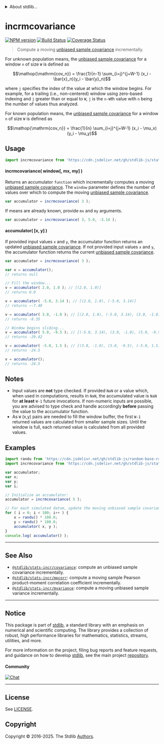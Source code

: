 <!--

@license Apache-2.0

Copyright (c) 2018 The Stdlib Authors.

Licensed under the Apache License, Version 2.0 (the "License");
you may not use this file except in compliance with the License.
You may obtain a copy of the License at

   http://www.apache.org/licenses/LICENSE-2.0

Unless required by applicable law or agreed to in writing, software
distributed under the License is distributed on an "AS IS" BASIS,
WITHOUT WARRANTIES OR CONDITIONS OF ANY KIND, either express or implied.
See the License for the specific language governing permissions and
limitations under the License.

-->


<details>
  <summary>
    About stdlib...
  </summary>
  <p>We believe in a future in which the web is a preferred environment for numerical computation. To help realize this future, we've built stdlib. stdlib is a standard library, with an emphasis on numerical and scientific computation, written in JavaScript (and C) for execution in browsers and in Node.js.</p>
  <p>The library is fully decomposable, being architected in such a way that you can swap out and mix and match APIs and functionality to cater to your exact preferences and use cases.</p>
  <p>When you use stdlib, you can be absolutely certain that you are using the most thorough, rigorous, well-written, studied, documented, tested, measured, and high-quality code out there.</p>
  <p>To join us in bringing numerical computing to the web, get started by checking us out on <a href="https://github.com/stdlib-js/stdlib">GitHub</a>, and please consider <a href="https://opencollective.com/stdlib">financially supporting stdlib</a>. We greatly appreciate your continued support!</p>
</details>

# incrmcovariance

[![NPM version][npm-image]][npm-url] [![Build Status][test-image]][test-url] [![Coverage Status][coverage-image]][coverage-url] <!-- [![dependencies][dependencies-image]][dependencies-url] -->

> Compute a moving [unbiased sample covariance][covariance] incrementally.

<section class="intro">

For unknown population means, the [unbiased sample covariance][covariance] for a window `n` of size `W` is defined as

<!-- <equation class="equation" label="eq:unbiased_sample_covariance_unknown_means" align="center" raw="\operatorname{cov_n} = \frac{1}{n-1} \sum_{i=j}^{j+W-1} (x_i - \bar{x}_n)(y_i - \bar{y}_n)" alt="Equation for the unbiased sample covariance for unknown population means."> -->

```math
\mathop{\mathrm{cov_n}} = \frac{1}{n-1} \sum_{i=j}^{j+W-1} (x_i - \bar{x}_n)(y_i - \bar{y}_n)
```

<!-- <div class="equation" align="center" data-raw-text="\operatorname{cov_n} = \frac{1}{n-1} \sum_{i=j}^{j+W-1} (x_i - \bar{x}_n)(y_i - \bar{y}_n)" data-equation="eq:unbiased_sample_covariance_unknown_means">
    <img src="https://cdn.jsdelivr.net/gh/stdlib-js/stdlib@49d8cabda84033d55d7b8069f19ee3dd8b8d1496/lib/node_modules/@stdlib/stats/incr/mcovariance/docs/img/equation_unbiased_sample_covariance_unknown_means.svg" alt="Equation for the unbiased sample covariance for unknown population means.">
    <br>
</div> -->

<!-- </equation> -->

where `j` specifies the index of the value at which the window begins. For example, for a trailing (i.e., non-centered) window using zero-based indexing and `j` greater than or equal to `W`, `j` is the `n-W`th value with `n` being the number of values thus analyzed.

For known population means, the [unbiased sample covariance][covariance] for a window `n` of size `W` is defined as

<!-- <equation class="equation" label="eq:unbiased_sample_covariance_known_means" align="center" raw="\operatorname{cov_n} = \frac{1}{n} \sum_{i=j}^{j+W-1} (x_i - \mu_x)(y_i - \mu_y)" alt="Equation for the unbiased sample covariance for known population means."> -->

```math
\mathop{\mathrm{cov_n}} = \frac{1}{n} \sum_{i=j}^{j+W-1} (x_i - \mu_x)(y_i - \mu_y)
```

<!-- <div class="equation" align="center" data-raw-text="\operatorname{cov_n} = \frac{1}{n} \sum_{i=j}^{j+W-1} (x_i - \mu_x)(y_i - \mu_y)" data-equation="eq:unbiased_sample_covariance_known_means">
    <img src="https://cdn.jsdelivr.net/gh/stdlib-js/stdlib@27e2a43c70db648bb5bbc3fd0cdee050c25adc0b/lib/node_modules/@stdlib/stats/incr/mcovariance/docs/img/equation_unbiased_sample_covariance_known_means.svg" alt="Equation for the unbiased sample covariance for known population means.">
    <br>
</div> -->

<!-- </equation> --> 

</section>

<!-- /.intro -->



<section class="usage">

## Usage

```javascript
import incrmcovariance from 'https://cdn.jsdelivr.net/gh/stdlib-js/stats-incr-mcovariance@deno/mod.js';
```

#### incrmcovariance( window\[, mx, my] )

Returns an accumulator `function` which incrementally computes a moving [unbiased sample covariance][covariance]. The `window` parameter defines the number of values over which to compute the moving [unbiased sample covariance][covariance].

```javascript
var accumulator = incrmcovariance( 3 );
```

If means are already known, provide `mx` and `my` arguments.

```javascript
var accumulator = incrmcovariance( 3, 5.0, -3.14 );
```

#### accumulator( \[x, y] )

If provided input values `x` and `y`, the accumulator function returns an updated [unbiased sample covariance][covariance]. If not provided input values `x` and `y`, the accumulator function returns the current [unbiased sample covariance][covariance].

```javascript
var accumulator = incrmcovariance( 3 );

var v = accumulator();
// returns null

// Fill the window...
v = accumulator( 2.0, 1.0 ); // [(2.0, 1.0)]
// returns 0.0

v = accumulator( -5.0, 3.14 ); // [(2.0, 1.0), (-5.0, 3.14)]
// returns ~-7.49

v = accumulator( 3.0, -1.0 ); // [(2.0, 1.0), (-5.0, 3.14), (3.0, -1.0)]
// returns -8.35

// Window begins sliding...
v = accumulator( 5.0, -9.5 ); // [(-5.0, 3.14), (3.0, -1.0), (5.0, -9.5)]
// returns -29.42

v = accumulator( -5.0, 1.5 ); // [(3.0, -1.0), (5.0, -9.5), (-5.0, 1.5)]
// returns -24.5

v = accumulator();
// returns -24.5
```

</section>

<!-- /.usage -->

<section class="notes">

## Notes

-   Input values are **not** type checked. If provided `NaN` or a value which, when used in computations, results in `NaN`, the accumulated value is `NaN` for **at least** `W-1` future invocations. If non-numeric inputs are possible, you are advised to type check and handle accordingly **before** passing the value to the accumulator function.
-   As `W` (x,y) pairs are needed to fill the window buffer, the first `W-1` returned values are calculated from smaller sample sizes. Until the window is full, each returned value is calculated from all provided values.

</section>

<!-- /.notes -->

<section class="examples">

## Examples

<!-- eslint no-undef: "error" -->

```javascript
import randu from 'https://cdn.jsdelivr.net/gh/stdlib-js/random-base-randu@deno/mod.js';
import incrmcovariance from 'https://cdn.jsdelivr.net/gh/stdlib-js/stats-incr-mcovariance@deno/mod.js';

var accumulator;
var x;
var y;
var i;

// Initialize an accumulator:
accumulator = incrmcovariance( 5 );

// For each simulated datum, update the moving unbiased sample covariance...
for ( i = 0; i < 100; i++ ) {
    x = randu() * 100.0;
    y = randu() * 100.0;
    accumulator( x, y );
}
console.log( accumulator() );
```

</section>

<!-- /.examples -->

<!-- Section for related `stdlib` packages. Do not manually edit this section, as it is automatically populated. -->

<section class="related">

* * *

## See Also

-   <span class="package-name">[`@stdlib/stats-incr/covariance`][@stdlib/stats/incr/covariance]</span><span class="delimiter">: </span><span class="description">compute an unbiased sample covariance incrementally.</span>
-   <span class="package-name">[`@stdlib/stats-incr/mpcorr`][@stdlib/stats/incr/mpcorr]</span><span class="delimiter">: </span><span class="description">compute a moving sample Pearson product-moment correlation coefficient incrementally.</span>
-   <span class="package-name">[`@stdlib/stats-incr/mvariance`][@stdlib/stats/incr/mvariance]</span><span class="delimiter">: </span><span class="description">compute a moving unbiased sample variance incrementally.</span>

</section>

<!-- /.related -->

<!-- Section for all links. Make sure to keep an empty line after the `section` element and another before the `/section` close. -->


<section class="main-repo" >

* * *

## Notice

This package is part of [stdlib][stdlib], a standard library with an emphasis on numerical and scientific computing. The library provides a collection of robust, high performance libraries for mathematics, statistics, streams, utilities, and more.

For more information on the project, filing bug reports and feature requests, and guidance on how to develop [stdlib][stdlib], see the main project [repository][stdlib].

#### Community

[![Chat][chat-image]][chat-url]

---

## License

See [LICENSE][stdlib-license].


## Copyright

Copyright &copy; 2016-2025. The Stdlib [Authors][stdlib-authors].

</section>

<!-- /.stdlib -->

<!-- Section for all links. Make sure to keep an empty line after the `section` element and another before the `/section` close. -->

<section class="links">

[npm-image]: http://img.shields.io/npm/v/@stdlib/stats-incr-mcovariance.svg
[npm-url]: https://npmjs.org/package/@stdlib/stats-incr-mcovariance

[test-image]: https://github.com/stdlib-js/stats-incr-mcovariance/actions/workflows/test.yml/badge.svg?branch=main
[test-url]: https://github.com/stdlib-js/stats-incr-mcovariance/actions/workflows/test.yml?query=branch:main

[coverage-image]: https://img.shields.io/codecov/c/github/stdlib-js/stats-incr-mcovariance/main.svg
[coverage-url]: https://codecov.io/github/stdlib-js/stats-incr-mcovariance?branch=main

<!--

[dependencies-image]: https://img.shields.io/david/stdlib-js/stats-incr-mcovariance.svg
[dependencies-url]: https://david-dm.org/stdlib-js/stats-incr-mcovariance/main

-->

[chat-image]: https://img.shields.io/gitter/room/stdlib-js/stdlib.svg
[chat-url]: https://app.gitter.im/#/room/#stdlib-js_stdlib:gitter.im

[stdlib]: https://github.com/stdlib-js/stdlib

[stdlib-authors]: https://github.com/stdlib-js/stdlib/graphs/contributors

[umd]: https://github.com/umdjs/umd
[es-module]: https://developer.mozilla.org/en-US/docs/Web/JavaScript/Guide/Modules

[deno-url]: https://github.com/stdlib-js/stats-incr-mcovariance/tree/deno
[deno-readme]: https://github.com/stdlib-js/stats-incr-mcovariance/blob/deno/README.md
[umd-url]: https://github.com/stdlib-js/stats-incr-mcovariance/tree/umd
[umd-readme]: https://github.com/stdlib-js/stats-incr-mcovariance/blob/umd/README.md
[esm-url]: https://github.com/stdlib-js/stats-incr-mcovariance/tree/esm
[esm-readme]: https://github.com/stdlib-js/stats-incr-mcovariance/blob/esm/README.md
[branches-url]: https://github.com/stdlib-js/stats-incr-mcovariance/blob/main/branches.md

[stdlib-license]: https://raw.githubusercontent.com/stdlib-js/stats-incr-mcovariance/main/LICENSE

[covariance]: https://en.wikipedia.org/wiki/Covariance

<!-- <related-links> -->

[@stdlib/stats/incr/covariance]: https://github.com/stdlib-js/stats-incr-covariance/tree/deno

[@stdlib/stats/incr/mpcorr]: https://github.com/stdlib-js/stats-incr-mpcorr/tree/deno

[@stdlib/stats/incr/mvariance]: https://github.com/stdlib-js/stats-incr-mvariance/tree/deno

<!-- </related-links> -->

</section>

<!-- /.links -->
